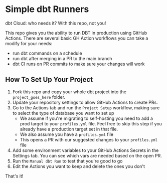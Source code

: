 # Simple dbt Runners

dbt Cloud: who needs it? With this repo, not you!

This repo gives you the ability to run DBT in production using GitHub Actions. There are several basic GH Action workflows you can take a modify for your needs: 

 - run dbt commands on a schedule
 - run dbt after merging in a PR to the main branch
 - dbt CI runs on PR commits to make sure your changes will work

## How To Set Up Your Project

 1. Fork this repo and copy your whole dbt project into the `project_goes_here` folder.
 2. Update your repository settings to allow GitHub Actions to create PRs.
 3. Go to the Actions tab and run the `Project Setup` workflow, making sure to select the type of database you want to set up
    - We assume if you're migrating to self-hosting you need to add a prod target to your `profiles.yml` file. Feel free to skip this step if you already have a production target set in that file.
    - We also assume you have a `profiles.yml` file
    - This opens a PR with our suggested changes to your `profiles.yml` file
 4. Add some environment variables to your GitHub Actions Secrets in the Settings tab. You can see which vars are needed based on the open PR.
 5. Run the `Manual dbt Run` to test that you're good to go
 6. Edit the Actions you want to keep and delete the ones you don't

That's it!
